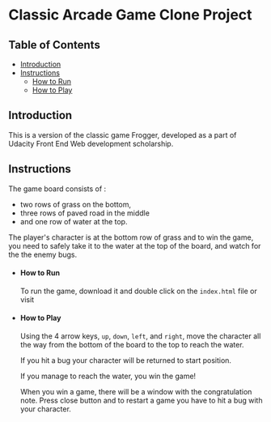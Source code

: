 # Classic Arcade Game Clone Project

## Table of Contents
* [Introduction](#introduction)
* [Instructions](#instructions)
  * [How to Run](#how-to-run)
  * [How to Play](#how-to-play)

## Introduction
This is a version of the classic game Frogger, developed as a part of Udacity Front End Web development scholarship.

## Instructions
The game board consists of :
* two rows of grass on the bottom,
* three rows of paved road in the middle
* and one row of water at the top.

The player's character is at the bottom row of grass and to win
the game, you need to safely take it to the water at the top of the board,
and watch for the the enemy bugs.

  * #### How to Run

      To run the game, download it and double click on the `index.html` file or visit

  * #### How to Play

      Using the 4 arrow keys, `up`, `down`, `left`, and `right`, move the
      character all the way from the bottom of the board to the top to reach
      the water.

      If you hit a bug your character will be returned to start position.

      If you manage to reach the water, you win the game!

      When you win a game, there will be a window with the congratulation note. Press close button and to restart a game
      you have to hit a bug with your character.
